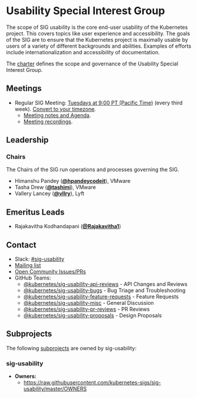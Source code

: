 <!---
This is an autogenerated file!

Please do not edit this file directly, but instead make changes to the
sigs.yaml file in the project root.

To understand how this file is generated, see https://git.k8s.io/community/generator/README.md
--->
# Usability Special Interest Group

The scope of SIG usability is the core end-user usability of the Kubernetes project. This covers topics like user experience and accessibility. The goals of the SIG are to ensure that the Kubernetes project is maximally usable by users of a variety of different backgrounds and abilities. Examples of efforts include internationalization and accessibility of documentation.

The [charter](charter.md) defines the scope and governance of the Usability Special Interest Group.

## Meetings
* Regular SIG Meeting: [Tuesdays at 9:00 PT (Pacific Time)](https://zoom.us/j/3832562240) (every third week). [Convert to your timezone](http://www.thetimezoneconverter.com/?t=9:00&tz=PT%20%28Pacific%20Time%29).
  * [Meeting notes and Agenda](https://docs.google.com/document/d/1gJHgt8RpH4TvqPuC8NtR31-CMqtTYkHy_loxubHq8lg/).
  * [Meeting recordings](https://www.youtube.com/playlist?list=PL69nYSiGNLP0eY-U8DVJWHBwKvMDEtOxx).

## Leadership

### Chairs
The Chairs of the SIG run operations and processes governing the SIG.

* Himanshu Pandey (**[@hpandeycodeit](https://github.com/hpandeycodeit)**), VMware
* Tasha Drew (**[@tashimi](https://github.com/tashimi)**), VMware
* Vallery Lancey (**[@vllry](https://github.com/vllry)**), Lyft

## Emeritus Leads

* Rajakavitha Kodhandapani (**[@Rajakavitha1](https://github.com/Rajakavitha1)**)

## Contact
- Slack: [#sig-usability](https://kubernetes.slack.com/messages/sig-usability)
- [Mailing list](https://groups.google.com/forum/#!forum/kubernetes-sig-usability)
- [Open Community Issues/PRs](https://github.com/kubernetes/community/labels/sig%2Fusability)
- GitHub Teams:
    - [@kubernetes/sig-usability-api-reviews](https://github.com/orgs/kubernetes/teams/sig-usability-api-reviews) - API Changes and Reviews
    - [@kubernetes/sig-usability-bugs](https://github.com/orgs/kubernetes/teams/sig-usability-bugs) - Bug Triage and Troubleshooting
    - [@kubernetes/sig-usability-feature-requests](https://github.com/orgs/kubernetes/teams/sig-usability-feature-requests) - Feature Requests
    - [@kubernetes/sig-usability-misc](https://github.com/orgs/kubernetes/teams/sig-usability-misc) - General Discussion
    - [@kubernetes/sig-usability-pr-reviews](https://github.com/orgs/kubernetes/teams/sig-usability-pr-reviews) - PR Reviews
    - [@kubernetes/sig-usability-proposals](https://github.com/orgs/kubernetes/teams/sig-usability-proposals) - Design Proposals

## Subprojects

The following [subprojects][subproject-definition] are owned by sig-usability:
### sig-usability
- **Owners:**
  - https://raw.githubusercontent.com/kubernetes-sigs/sig-usability/master/OWNERS

[subproject-definition]: https://github.com/kubernetes/community/blob/master/governance.md#subprojects
<!-- BEGIN CUSTOM CONTENT -->

<!-- END CUSTOM CONTENT -->
